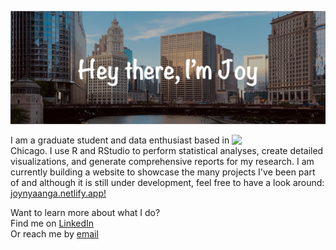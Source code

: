 ![Header image](https://github.com/jnyaanga/jnyaanga/blob/main/GitHub_header.jpg)

<img align='right' src='https://monophy.com/media/f6hnhHkks8bk4jwjh3/monophy.gif' width='150"'>

I am a graduate student and data enthusiast based in Chicago. I use R and RStudio to perform statistical analyses, create detailed visualizations, and generate comprehensive reports for my research. I am currently building a website to showcase the many projects I've been part of and although it is still under development, feel free to have a look around: [joynyaanga.netlify.app!](https://joynyaanga.netlify.app)

Want to learn more about what I do?   
Find me on [LinkedIn](https://www.linkedin.com/in/joy-nyaanga/)  
Or reach me by [email](mailto:jnyaan@gmail.com)

<!---
jnyaanga/jnyaanga is a ✨ special ✨ repository because its `README.md` (this file) appears on your GitHub profile.
You can click the Preview link to take a look at your changes.

#### :female-technologist::skin-tone-5: About me
- 👀 I’m interested in ...
- 🌱 I’m currently learning ...
- 💞️ I’m looking to collaborate on ...
- 📫 How to reach me ...
--->
